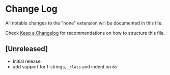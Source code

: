 # Change Log
All notable changes to the "none" extension will be documented in this file.

Check [Keep a Changelog](http://keepachangelog.com/) for recommendations on how to structure this file.

## [Unreleased]
- Initial release
- add support for f-strings, `_class` and indent on `do`
